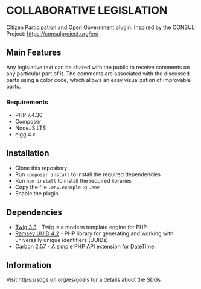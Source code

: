 
# COLLABORATIVE LEGISLATION

Citizen Participation and Open Government plugin. Inspired by the CONSUL Project: https://consulproject.org/en/

## Main Features

Any legislative text can be shared with the public to receive comments on any particular part of it. The comments are associated with the discussed parts using a color code, which allows an easy visualization of improvable parts. 

### Requirements
* PHP 7.4.30
* Composer
* NodeJS LTS
* elgg 4.x

## Installation

- Clone this repository
- Run ``` composer install ``` to install the required dependencies
- Run ``` npm install ``` to install the required libraries
- Copy the file  ``` .env.example ```  to  ``` .env ``` 
- Enable the plugin

## Dependencies

- [Twig 3.3](https://twig.symfony.com/) - Twig is a modern template engine for PHP
- [Ramsey UUID 4.2](https://github.com/ramsey/uuid) - PHP library for generating and working with universally unique identifiers (UUIDs)
- [Carbon 2.57](https://carbon.nesbot.com/) - A simple PHP API extension for DateTime.

## Information

Visit https://sdgs.un.org/es/goals for a details about the SDGs

